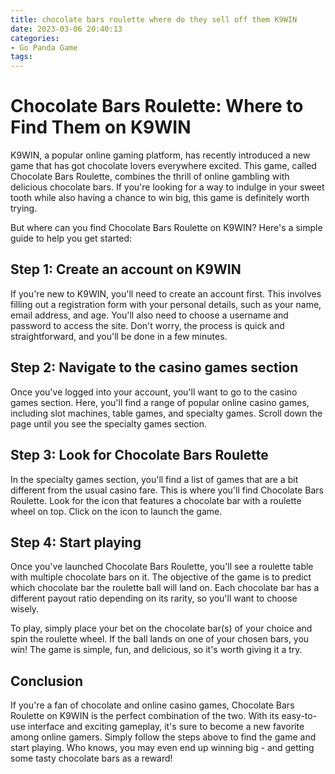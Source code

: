 ```yaml
---
title: chocolate bars roulette where do they sell off them K9WIN
date: 2023-03-06 20:40:13
categories:
- Go Panda Game
tags:
---
```



# Chocolate Bars Roulette: Where to Find Them on K9WIN

K9WIN, a popular online gaming platform, has recently introduced a new game that has got chocolate lovers everywhere excited. This game, called Chocolate Bars Roulette, combines the thrill of online gambling with delicious chocolate bars. If you're looking for a way to indulge in your sweet tooth while also having a chance to win big, this game is definitely worth trying.

But where can you find Chocolate Bars Roulette on K9WIN? Here's a simple guide to help you get started:

## Step 1: Create an account on K9WIN

If you're new to K9WIN, you'll need to create an account first. This involves filling out a registration form with your personal details, such as your name, email address, and age. You'll also need to choose a username and password to access the site. Don't worry, the process is quick and straightforward, and you'll be done in a few minutes.

## Step 2: Navigate to the casino games section

Once you've logged into your account, you'll want to go to the casino games section. Here, you'll find a range of popular online casino games, including slot machines, table games, and specialty games. Scroll down the page until you see the specialty games section.

## Step 3: Look for Chocolate Bars Roulette

In the specialty games section, you'll find a list of games that are a bit different from the usual casino fare. This is where you'll find Chocolate Bars Roulette. Look for the icon that features a chocolate bar with a roulette wheel on top. Click on the icon to launch the game.

## Step 4: Start playing

Once you've launched Chocolate Bars Roulette, you'll see a roulette table with multiple chocolate bars on it. The objective of the game is to predict which chocolate bar the roulette ball will land on. Each chocolate bar has a different payout ratio depending on its rarity, so you'll want to choose wisely.

To play, simply place your bet on the chocolate bar(s) of your choice and spin the roulette wheel. If the ball lands on one of your chosen bars, you win! The game is simple, fun, and delicious, so it's worth giving it a try.

## Conclusion

If you're a fan of chocolate and online casino games, Chocolate Bars Roulette on K9WIN is the perfect combination of the two. With its easy-to-use interface and exciting gameplay, it's sure to become a new favorite among online gamers. Simply follow the steps above to find the game and start playing. Who knows, you may even end up winning big - and getting some tasty chocolate bars as a reward!
